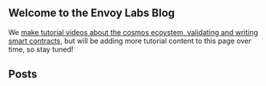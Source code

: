 ## Welcome to the Envoy Labs Blog

We [make tutorial videos about the cosmos ecoystem, validating and writing smart contracts](https://www.youtube.com/channel/UCrb3W9f3tP8d3XFyP7K9zrg), but will be adding more tutorial content to this page over time, so stay tuned!

## Posts
